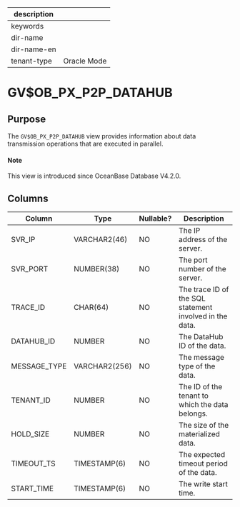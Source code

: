 |description||
|---|---|
|keywords||
|dir-name||
|dir-name-en||
|tenant-type|Oracle Mode|

# GV$OB_PX_P2P_DATAHUB

## Purpose

The `GV$OB_PX_P2P_DATAHUB` view provides information about data transmission operations that are executed in parallel. 

<main id="notice" type='explain'>
  <h4>Note</h4>
  <p>This view is introduced since OceanBase Database V4.2.0. </p>
</main>

## Columns

| **Column** | **Type** | **Nullable?** | **Description** |
| --- | --- | --- | --- |
| SVR_IP | VARCHAR2(46) | NO | The IP address of the server. |
| SVR_PORT | NUMBER(38) | NO | The port number of the server. |
| TRACE_ID | CHAR(64) | NO | The trace ID of the SQL statement involved in the data. |
| DATAHUB_ID | NUMBER | NO | The DataHub ID of the data. |
| MESSAGE_TYPE | VARCHAR2(256) | NO | The message type of the data. |
| TENANT_ID | NUMBER | NO | The ID of the tenant to which the data belongs. |
| HOLD_SIZE | NUMBER | NO | The size of the materialized data. |
| TIMEOUT_TS | TIMESTAMP(6) | NO | The expected timeout period of the data. |
| START_TIME | TIMESTAMP(6) | NO | The write start time. |
